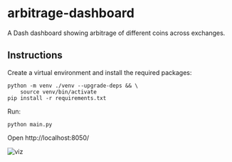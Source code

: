# arbitrage-dashboard
A Dash dashboard showing arbitrage of different coins across exchanges.

## Instructions

Create a virtual environment and install the required packages:
```
python -m venv ./venv --upgrade-deps && \
    source venv/bin/activate
pip install -r requirements.txt
```

Run:
```
python main.py
```

Open http://localhost:8050/

![viz](https://github.com/tessavdheiden/arbitrage-dashboard/blob/main/viz.gif)
